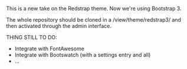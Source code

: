 This is a new take on the Redstrap theme. Now we're using Bootstrap 3.

The whole repository should be cloned in a <redroot>/view/theme/redstrap3/ and then activated through the admin interface.

THING STILL TO DO:

 * Integrate with FontAwesome
 * Integrate with Bootswatch (with a settings entry and all)
 * ...
